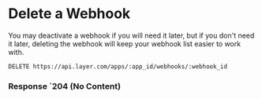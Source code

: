 # Delete a Webhook

You may deactivate a webhook if you will need it later, but if you don't need it later, deleting the webhook will keep your webhook list easier to work with.

```request
DELETE https://api.layer.com/apps/:app_id/webhooks/:webhook_id
```

### Response `204 (No Content)

